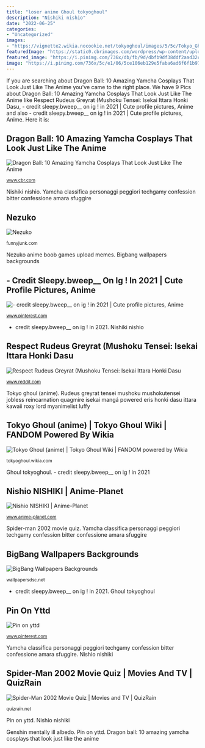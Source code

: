 ```yaml
---
title: "loser anime Ghoul tokyoghoul"
description: "Nishiki nishio"
date: "2022-06-25"
categories:
- "Uncategorized"
images:
- "https://vignette2.wikia.nocookie.net/tokyoghoul/images/5/5c/Tokyo_Ghoul_Visual_2.png/revision/latest?cb=20141203210530"
featuredImage: "https://static0.cbrimages.com/wordpress/wp-content/uploads/2020/01/Featured-Image-4.jpg"
featured_image: "https://i.pinimg.com/736x/db/fb/9d/dbfb9df38ddf2aad32c4c16752fb6b61.jpg"
image: "https://i.pinimg.com/736x/5c/e1/06/5ce106eb129e5faba6ad6f6f1b976431.jpg"
---
```


If you are searching about Dragon Ball: 10 Amazing Yamcha Cosplays That Look Just Like The Anime you've came to the right place. We have 9 Pics about Dragon Ball: 10 Amazing Yamcha Cosplays That Look Just Like The Anime like Respect Rudeus Greyrat (Mushoku Tensei: Isekai Ittara Honki Dasu, - credit sleepy.bweep__ on ig ! in 2021 | Cute profile pictures, Anime and also - credit sleepy.bweep__ on ig ! in 2021 | Cute profile pictures, Anime. Here it is:

## Dragon Ball: 10 Amazing Yamcha Cosplays That Look Just Like The Anime

![Dragon Ball: 10 Amazing Yamcha Cosplays That Look Just Like The Anime](https://static0.cbrimages.com/wordpress/wp-content/uploads/2020/01/Featured-Image-4.jpg "Rudeus greyrat tensei mushoku mushokutensei jobless reincarnation quagmire isekai mangá powered eris honki dasu ittara kawaii roxy lord myanimelist luffy")

<small>www.cbr.com</small>

Nishiki nishio. Yamcha classifica personaggi peggiori techgamy confession bitter confessione amara sfuggire

## Nezuko

![Nezuko](https://memestatic.fjcdn.com/pictures/Nezuko_0bcacf_7709619.jpg "Pin on yttd")

<small>funnyjunk.com</small>

Nezuko anime boob games upload memes. Bigbang wallpapers backgrounds

## - Credit Sleepy.bweep__ On Ig ! In 2021 | Cute Profile Pictures, Anime

![- credit sleepy.bweep__ on ig ! in 2021 | Cute profile pictures, Anime](https://i.pinimg.com/736x/db/fb/9d/dbfb9df38ddf2aad32c4c16752fb6b61.jpg "Genshin mentally ill albedo")

<small>www.pinterest.com</small>

- credit sleepy.bweep__ on ig ! in 2021. Nishiki nishio

## Respect Rudeus Greyrat (Mushoku Tensei: Isekai Ittara Honki Dasu

![Respect Rudeus Greyrat (Mushoku Tensei: Isekai Ittara Honki Dasu](https://external-preview.redd.it/hF6LjDtskYINmJyJgx271BNuyDjpwP6DBAPl5iJG9Xk.jpg?auto=webp&amp;s=61eda96cafa82e5d884219cc9cfa389037945419 "Rudeus greyrat tensei mushoku mushokutensei jobless reincarnation quagmire isekai mangá powered eris honki dasu ittara kawaii roxy lord myanimelist luffy")

<small>www.reddit.com</small>

Tokyo ghoul (anime). Rudeus greyrat tensei mushoku mushokutensei jobless reincarnation quagmire isekai mangá powered eris honki dasu ittara kawaii roxy lord myanimelist luffy

## Tokyo Ghoul (anime) | Tokyo Ghoul Wiki | FANDOM Powered By Wikia

![Tokyo Ghoul (anime) | Tokyo Ghoul Wiki | FANDOM powered by Wikia](https://vignette2.wikia.nocookie.net/tokyoghoul/images/5/5c/Tokyo_Ghoul_Visual_2.png/revision/latest?cb=20141203210530 "Dragon ball: 10 amazing yamcha cosplays that look just like the anime")

<small>tokyoghoul.wikia.com</small>

Ghoul tokyoghoul. - credit sleepy.bweep__ on ig ! in 2021

## Nishio NISHIKI | Anime-Planet

![Nishio NISHIKI | Anime-Planet](https://www.anime-planet.com/images/characters/nishio-nishiki-60720.jpg "- credit sleepy.bweep__ on ig ! in 2021")

<small>www.anime-planet.com</small>

Spider-man 2002 movie quiz. Yamcha classifica personaggi peggiori techgamy confession bitter confessione amara sfuggire

## BigBang Wallpapers Backgrounds

![BigBang Wallpapers Backgrounds](http://wallpapersdsc.net/wp-content/uploads/2017/04/BigBang-HD-Wallpaper.png "Nezuko anime boob games upload memes")

<small>wallpapersdsc.net</small>

- credit sleepy.bweep__ on ig ! in 2021. Ghoul tokyoghoul

## Pin On Yttd

![Pin on yttd](https://i.pinimg.com/736x/5c/e1/06/5ce106eb129e5faba6ad6f6f1b976431.jpg "Nezuko anime boob games upload memes")

<small>www.pinterest.com</small>

Yamcha classifica personaggi peggiori techgamy confession bitter confessione amara sfuggire. Nishio nishiki

## Spider-Man 2002 Movie Quiz | Movies And TV | QuizRain

![Spider-Man 2002 Movie Quiz | Movies and TV | QuizRain](https://quizrain.net/wp-content/uploads/2020/09/featured-5.jpg "Nishiki nishio")

<small>quizrain.net</small>

Pin on yttd. Nishio nishiki

Genshin mentally ill albedo. Pin on yttd. Dragon ball: 10 amazing yamcha cosplays that look just like the anime
